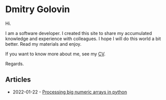 
# Dmitry Golovin

Hi. 

I am a software developer. I created this site to share my accumulated knowledge and experience with colleagues. I hope I will do this world a bit better. Read my materials and enjoy.

If you want to know more about me, see my [CV](cv.md). 

Regards.

## Articles

- 2022-01-22 - [Processing big numeric arrays in python](https://dgolovin-dev.github.io/article-processing-big-numeric-arrays-in-python/)

<script src='/assets/comments.js'></script>
